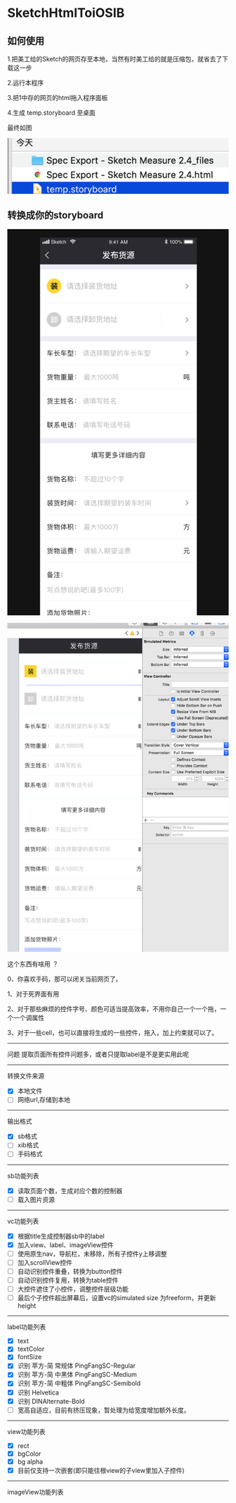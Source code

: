 # SketchHtmlToiOSIB
## 如何使用
1.把美工给的Sketch的网页存至本地，当然有时美工给的就是压缩包，就省去了下载这一步

2.运行本程序

3.把1中存的网页的html拖入程序面板

4.生成 temp.storyboard 至桌面

最终如图

![](fastUse.png)



## 转换成你的storyboard
![](SketchPage.png)

![](SbPage.png)

这个东西有啥用 ？

0、你喜欢手码，那可以闭关当前网页了。

1、对于死界面有用

2、对于那些麻烦的控件字号、颜色可适当提高效率，不用你自己一个一个拖，一个一个调属性

3、对于一些cell，也可以直接将生成的一些控件，拖入，加上约束就可以了。

***
问题
提取页面所有控件问题多，或者只提取label是不是更实用此呢
***
转换文件来源
- [x] 本地文件
- [ ] 网络url,存储到本地
***
输出格式
- [x] sb格式
- [ ] xib格式
- [ ] 手码格式
***
sb功能列表
- [x] 读取页面个数，生成对应个数的控制器
- [ ] 载入图片资源
***
vc功能列表
- [x] 根据title生成控制器sb中的label
- [x] 加入view、label、imageView控件
- [ ] 使用原生nav，导航栏，未移除，所有子控件y上移调整
- [ ] 加入scrollView控件
- [ ] 自动识别控件重叠，转换为button控件
- [ ] 自动识别控件复用，转换为table控件
- [ ] 大控件遮住了小控件，调整控件层级功能
- [ ] 最后个子控件超出屏幕后，设置vc的simulated size 为freeform，并更新height
***
label功能列表
- [x] text
- [x] textColor
- [x] fontSize
- [x] 识别 苹方-简 常规体  PingFangSC-Regular
- [x] 识别 苹方-简 中黑体  PingFangSC-Medium
- [x] 识别 苹方-简 中粗体  PingFangSC-Semibold
- [x] 识别 Helvetica
- [x] 识别 DINAlternate-Bold
- [ ] 宽高自适应，目前有挤压现象，暂处理为给宽度增加额外长度。
***
view功能列表
- [x] rect
- [x] bgColor
- [x] bg alpha
- [x] 目前仅支持一次嵌套(即只能往根view的子view里加入子控件)
***
imageView功能列表


